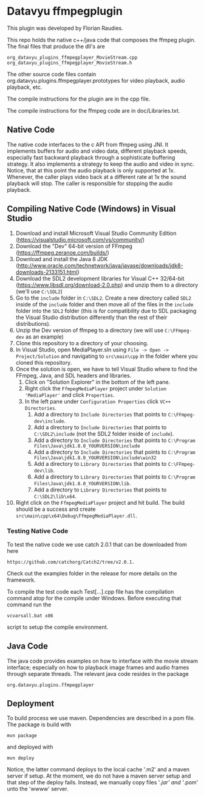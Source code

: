 # Datavyu ffmpegplugin

This plugin was developed by Florian Raudies.

This repo holds the native c++/java code that composes the ffmpeg plugin. The final files that produce the dll's are

    org_datavyu_plugins_ffmpegplayer_MovieStream.cpp
    org_datavyu_plugins_ffmpegplayer_MovieStream.h

The other source code files contain org.datavyu.plugins.ffmpegplayer.prototypes for video playback, audio playback, etc.

The compile instructions for the plugin are in the cpp file.

The compile instructions for the ffmpeg code are in doc/Libraries.txt.


## Native Code
The native code interfaces to the c API from ffmpeg using JNI. It implements buffers for audio and video data,
different playback speeds, especially fast backward playback through a sophisticate buffering strategy. It  also
implements a strategy to keep the audio and video in sync.  Notice, that at this point the audio playback is only
supported at 1x. Whenever, the caller plays video back at a different rate at 1x the sound playback will stop. The
caller is responsible for stopping the audio playback.

## Compiling Native Code (Windows) in Visual Studio
1. Download and install Microsoft Visual Studio Community Edition (https://visualstudio.microsoft.com/vs/community/)
1. Download the "Dev" 64-bit version of FFmpeg (https://ffmpeg.zeranoe.com/builds/)
1. Download and install the Java 8 JDK (http://www.oracle.com/technetwork/java/javase/downloads/jdk8-downloads-2133151.html)
1. Download the SDL2 development libraries for Visual C++ 32/64-bit (https://www.libsdl.org/download-2.0.php) and unzip them to a directory (we'll use `C:\SDL2`)
1. Go to the `include` folder in `C:\SDL2`. Create a new directory called `SDL2` inside of the `include` folder and then move all of the files in the `include` folder into the `SDL2` folder (this is for compatibility due to SDL packaging the Visual Studio distribution differently than the rest of their distributions).
1. Unzip the Dev version of ffmpeg to a directory (we will use `C:\FFmpeg-dev` as an example)
1. Clone this repository to a directory of your choosing.
1. In Visual Studio, open MediaPlayer.sln using `File -> Open -> Project/Solution` and navigating to `src\main\cpp` in the folder where you cloned this repository.
1. Once the solution is open, we have to tell Visual Studio where to find the FFmpeg, Java, and SDL headers and libraries.
	1. Click on "Solution Explorer" in the bottom of the left pane.
	1. Right click the `FfmpegMediaPlayer` project under `Solution 'MediaPlayer'` and click `Properties`.
	1. In the left pane under `Configuration Properties` click `VC++ Directories`.
		1. Add a directory to `Include Directories` that points to `C:\FFmpeg-dev\include`.
		1. Add a directory to `Include Directories` that points to `C:\SDL2\include` (not the SDL2 folder inside of `include`).
		1. Add a directory to `Include Directories` that points to `C:\Program Files\Java\jdk1.8.0_YOURVERSION\include`
		1. Add a directory to `Include Directories` that points to `C:\Program Files\Java\jdk1.8.0_YOURVERSION\include\win32`
		1. Add a directory to `Library Directories` that points to `C:\FFmpeg-dev\lib`.
		1. Add a directory to `Library Directories` that points to `C:\Program Files\Java\jdk1.8.0_YOURVERSION\lib`.
		1. Add a directory to `Library Directories` that points to `C:\SDL2\lib\x64`.
1. Right click on the `FfmpegMediaPlayer` project and hit build. The build should be a success and create `src\main\cpp\x64\Debug\FfmpegMediaPlayer.dll`.

### Testing Native Code
To test the native code we use catch 2.0.1 that can be downloaded from here

    https://github.com/catchorg/Catch2/tree/v2.0.1.

Check out the examples folder in the release for more details on the framework.

To compile the test code each Test[...].cpp file has the compilation command atop for the compile under Windows.
Before executing that command run the 

    vcvarsall.bat x86 

script to setup the compile environment.

## Java Code
The java code provides examples on how to interface with the movie stream interface; especially on how to playback image
frames and audio frames through separate threads. The relevant java code resides in the package

    org.datavyu.plugins.ffmpegplayer
    
## Deployment
To build process we use maven. Dependencies are described in a pom file. The package is build with

    mvn package
    
and deployed with 

    mvn deploy
    
Notice, the latter command deploys to the local cache '.m2' and a maven server if setup. At the moment, we do not have a 
maven server setup and that step of the deploy fails. Instead, we manually copy files '*.jar' and '*.pom' unto the 
'wwww' server.
